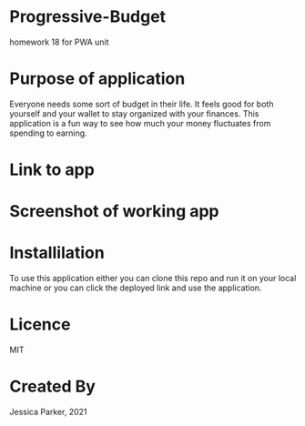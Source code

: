# Progressive-Budget
homework 18 for PWA unit


# Purpose of application
Everyone needs some sort of budget in their life. It feels good for both yourself and your wallet to stay organized with your finances. This application is a fun way to see how much your money fluctuates from spending to earning. 

# Link to app


# Screenshot of working app


# Installilation 
To use this application either you can clone this repo and run it on your local machine or you can click the deployed link and use the application.

# Licence
MIT

# Created By
Jessica Parker, 2021
